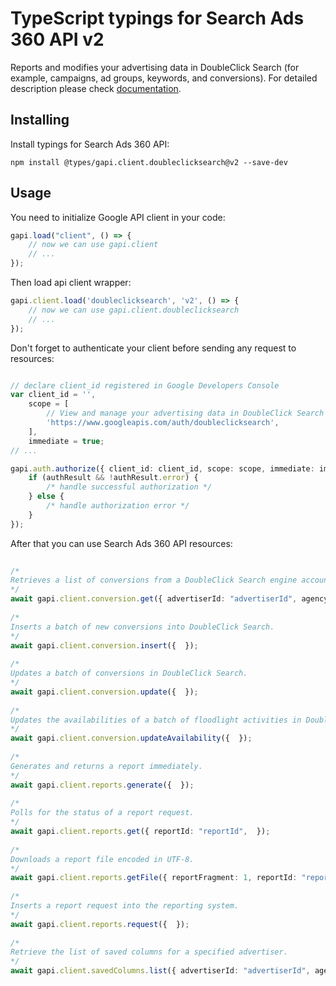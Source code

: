 # TypeScript typings for Search Ads 360 API v2
Reports and modifies your advertising data in DoubleClick Search (for example, campaigns, ad groups, keywords, and conversions).
For detailed description please check [documentation](https://developers.google.com/doubleclick-search/).

## Installing

Install typings for Search Ads 360 API:
```
npm install @types/gapi.client.doubleclicksearch@v2 --save-dev
```

## Usage

You need to initialize Google API client in your code:
```typescript
gapi.load("client", () => { 
    // now we can use gapi.client
    // ... 
});
```

Then load api client wrapper:
```typescript
gapi.client.load('doubleclicksearch', 'v2', () => {
    // now we can use gapi.client.doubleclicksearch
    // ... 
});
```

Don't forget to authenticate your client before sending any request to resources:
```typescript

// declare client_id registered in Google Developers Console
var client_id = '',
    scope = [     
        // View and manage your advertising data in DoubleClick Search
        'https://www.googleapis.com/auth/doubleclicksearch',
    ],
    immediate = true;
// ...

gapi.auth.authorize({ client_id: client_id, scope: scope, immediate: immediate }, authResult => {
    if (authResult && !authResult.error) {
        /* handle successful authorization */
    } else {
        /* handle authorization error */
    }
});            
```

After that you can use Search Ads 360 API resources:

```typescript 
    
/* 
Retrieves a list of conversions from a DoubleClick Search engine account.  
*/
await gapi.client.conversion.get({ advertiserId: "advertiserId", agencyId: "agencyId", endDate: 1, engineAccountId: "engineAccountId", rowCount: 1, startDate: 1, startRow: 1,  }); 
    
/* 
Inserts a batch of new conversions into DoubleClick Search.  
*/
await gapi.client.conversion.insert({  }); 
    
/* 
Updates a batch of conversions in DoubleClick Search.  
*/
await gapi.client.conversion.update({  }); 
    
/* 
Updates the availabilities of a batch of floodlight activities in DoubleClick Search.  
*/
await gapi.client.conversion.updateAvailability({  }); 
    
/* 
Generates and returns a report immediately.  
*/
await gapi.client.reports.generate({  }); 
    
/* 
Polls for the status of a report request.  
*/
await gapi.client.reports.get({ reportId: "reportId",  }); 
    
/* 
Downloads a report file encoded in UTF-8.  
*/
await gapi.client.reports.getFile({ reportFragment: 1, reportId: "reportId",  }); 
    
/* 
Inserts a report request into the reporting system.  
*/
await gapi.client.reports.request({  }); 
    
/* 
Retrieve the list of saved columns for a specified advertiser.  
*/
await gapi.client.savedColumns.list({ advertiserId: "advertiserId", agencyId: "agencyId",  });
```
